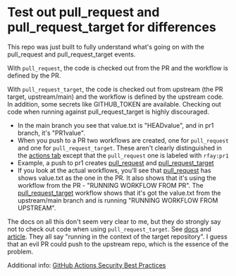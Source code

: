 # Test out pull_request and pull_request_target for differences

This repo was just built to fully understand what's going on with the pull_request and pull_request_target events.

With `pull_request`, the code is checked out from the PR and the workflow is defined by the PR.

With `pull_request_target`, the code is checked out from upstream (the PR target, upstream/main) and the workflow is defined by the upstream code. In addition, some secrets like GITHUB_TOKEN are available. Checking out code when running against pull_request_target is highly discouraged.

* In the main branch you see that value.txt is "HEADvalue", and in pr1 branch, it's "PR1value".
* When you push to a PR two workflows are created, one for `pull_request` and one for `pull_request_target`. These aren't clearly distinguished in the [actions tab](https://github.com/drud/junk-test-workflows/actions) except that the `pull_request` one is labeled with `rfay:pr1`
* Example, a push to pr1 creates [pull_request](https://github.com/drud/junk-test-workflows/actions/runs/2290997766) and [pull_request_target](https://github.com/drud/junk-test-workflows/actions/runs/2290997743)
* If you look at the actual workflows, you'll see that [pull_request](https://github.com/drud/junk-test-workflows/runs/6343642397?check_suite_focus=true) has shows value.txt as the one in the PR. It also shows that it's using the workflow from the PR - "RUNNING WORKFLOW FROM PR". The [pull_request_target](https://github.com/drud/junk-test-workflows/runs/6343642341?check_suite_focus=true) workflow shows that it's got the value.txt from the upstream/main branch and is running "RUNNING WORKFLOW FROM UPSTREAM".

The docs on all this don't seem very clear to me, but they do strongly say not to check out code when using `pull_request_target`. See [docs](https://docs.github.com/en/actions/using-workflows/events-that-trigger-workflows#pull_request_target) and [article](https://securitylab.github.com/research/github-actions-preventing-pwn-requests). They all say "running in the context of the target repository". I guess that an evil PR could push to the upstream repo, which is the essence of the problem.

Additional info: [GitHub Actions Security Best Practices](https://blog.gitguardian.com/github-actions-security-cheat-sheet/)


